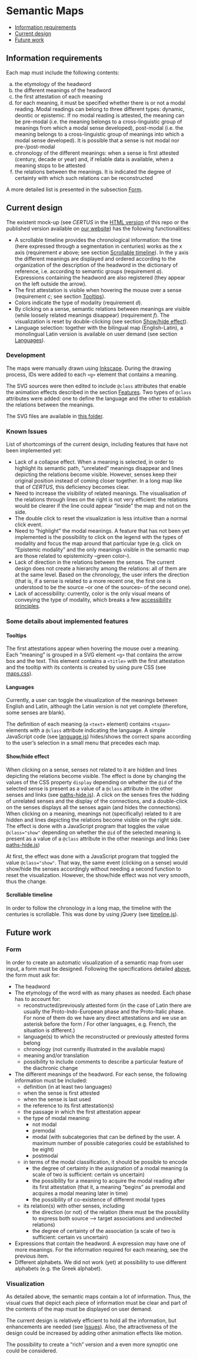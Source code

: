 # Semantic Maps
- [Information requirements](#information-requirements)
- [Current design](#current-design)
- [Future work](#future-work)

## Information requirements 
Each map must include the following contents:
<ol type="a">
<li>the etymology of the headword</li>
  <li>the different meanings of the headword</li>
  <li>the first attestation of each meaning</li>
  <li>for each meaning, it must be specified whether there is or not a modal reading. Modal readings can belong to three different types: dynamic, deontic or epistemic. If no modal reading is attested, the meaning can be pre-modal (i.e. the meaning belongs to a cross-linguistic group of meanings from which a modal sense developed), post-modal (i.e. the meaning belongs to a cross-linguistic group of meanings into which a modal sense developed). It is possible that a sense is not modal nor pre-/post-modal</li>
  <li>chronology of the different meanings: when a sense is first attested (century, decade or year) and, if reliable data is available, when a meaning stops to be attested</li>
  <li>the relations between the meanings. It is indicated the degree of certainty with which such relations can be reconstructed</li>
</ol>

A more detailed list is presented in the subsection [Form](#form).

## Current design
The existent mock-up (see _CERTUS_ in the [HTML version](https://github.com/WoPoss/semantic_maps/blob/master/drawn-maps/semantic-modal-maps.html) of this repo or the published version available on [our website](http://woposs.unil.ch/certus.php)) has the following functionalities:
- A scrollable timeline provides the chronological information: the time (here expressed through a segmentation in centuries) works as the x axis (requirement _e_ above; see section [Scrollable timeline](#scrollable-timeline)). In the y axis the different meanings are displayed and ordered according to the organization of the description of the headword in the dictionary of reference, i.e. according to semantic groups (requirement _a_). Expressions containing the headword are also registered (they appear on the left outside the arrow).
- The first attestation is visible when hovering the mouse over a sense (requirement _c_; see section [Tooltips](#tooltips)).
- Colors indicate the type of modality (requirement _d_).
- By clicking on a sense, semantic relations between meanings are visible (while loosely related meanings disappear) (requirement _f_). The visualization is reset by double-clicking (see section [Show/hide effect](#show/hide-effect)).
- Language selection: together with the bilingual map (English-Latin), a monolingual Latin version is available on user demand (see section [Languages](#languages)).

### Development
The maps were manually drawn using [Inkscape](https://inkscape.org/). During the drawing process, IDs were added to each `<g>` element that contains a meaning.

The SVG sources were then edited to include `@class` attributes that enable the animation effects described in the section [Features](#some-details-about-implemented-features). Two types of `@class` attributes were added: one to define the language and the other to establish the relations between the meanings.

The SVG files are available in [this folder](https://github.com/WoPoss/semantic_maps/tree/master/drawn-maps/svg).

### Known Issues
List of shortcomings of the current design, including features that have not been implemented yet:
- Lack of a collapse effect. When a meaning is selected, in order to highlight its semantic path, “unrelated” meanings disappear and lines depicting the relations become visible. However, senses keep their original position instead of coming closer together. In a long map like that of _CERTUS_, this deficiency becomes clear.
- Need to increase the visibility of related meanings. The visualisation of the relations through lines on the right is not very efficient: the relations would be clearer if the line could appear “inside” the map and not on the side. 
- The double click to reset the visualization is less intuitive than a normal click event.
- Need to “highlight” the modal meanings. A feature that has not been yet implemented is the possibility to click on the legend with the types of modality and focus the map around that particular type (e.g. click on “Epistemic modality” and the only meanings visible in the semantic map are those related to epistemicity –green color–).
- Lack of direction in the relations between the senses. The current design does not create a hierarchy among the relations: all of them are at the same level. Based on the chronology, the user infers the direction (that is, if a sense is related to a more recent one, the first one is understood to be the source –or one of the sources– of the second one).
- Lack of accessibility: currently, color is the only visual means of conveying the type of modality, which breaks a few [accessibility principles](https://www.w3.org/WAI/fundamentals/accessibility-principles/).

### Some details about implemented features

#### Tooltips
The first attestations appear when hovering the mouse over a meaning. Each “meaning” is grouped in a SVG element `<g>` that contains the arrow box and the text. This element contains a `<title>` with the first attestation and the tooltip with its contents is created by using pure CSS (see [maps.css](https://github.com/WoPoss/semantic_maps/blob/master/drawn-maps/css/maps.css)).

#### Languages
Currently, a user can toggle the visualization of the meanings between English and Latin, although the Latin version is not yet complete (therefore, some senses are blank).

The definition of each meaning (a `<text>` element) contains `<tspan>` elements with a `@class` attribute indicating the language. A simple JavaScript code (see [language.js](https://github.com/WoPoss/semantic_maps/blob/master/drawn-maps/js/language.js)) hides/shows the correct spans according to the user’s selection in a small menu that precedes each map.

#### Show/hide effect
When clicking on a sense, senses not related to it are hidden and lines depicting the relations become visible. The effect is done by changing the values of the CSS property `display` depending on whether the `@id` of the selected sense is present as a value of a `@class` attribute in the other senses and links (see [paths-hide.js](https://github.com/WoPoss/semantic_maps/blob/master/drawn-maps/js/paths-hide.js)). A click on the senses fires the hidding of unrelated senses and the display of the connections, and a double-click on the senses displays all the senses again (and hides the connections).
When clicking on a meaning, meanings not (specifically) related to it are hidden and lines depicting the relations become visible on the right side. The effect is done with a JavaScript program that toggles the value `@class="show"` depending on whether the `@id` of the selected meaning is present as a value of a `@class` attribute in the other meanings and links (see [paths-hide.js](https://github.com/WoPoss/semantic_maps/blob/master/drawn-maps/js/paths-hide.js))

At first, the effect was done with a JavaScript program that toggled the value `@class="show"`. That way, the same event (clicking on a sense) would show/hide the senses accordingly without needing a second function to reset the visualization. However, the show/hide effect was not very smooth, thus the change.

#### Scrollable timeline
In order to follow the chronology in a long map, the timeline with the centuries is scrollable. This was done by using jQuery (see [timeline.js](https://github.com/WoPoss/semantic_maps/blob/master/drawn-maps/js/timeline.js)).

## Future work
### Form
In order to create an automatic visualization of a semantic map from user input, a form must be designed. Following the specifications detailed [above](#information-requirements), the form must ask for:
- The headword
- The etymology of the word with as many phases as needed. Each phase has to account for:
    - reconstructed/previously attested form (in the case of Latin there are usually the Proto-Indo-European phase and the Proto-Italic phase. For none of them do we have any direct attestations and we use an asterisk before the form / For other languages, e.g. French, the situation is different.)
    - language(s) to which the reconstructed or previously attested forms belong 
    - chronology (not currently illustrated in the available maps)
    - meaning and/or translation
    - possibility to include comments to describe a particular feature of the diachronic change
- The different meanings of the headword. For each sense, the following information must be included:
    - definition (in at least two languages)
    - when the sense is first attested
    - when the sense is last used
    - the reference to its first attestation(s)
    - the passage in which the first attestation appear
    - the type of modal meaning:
        - not modal
        - premodal
        - modal (with subcategories that can be defined by the user. A maximum number of possible categories could be established to be eight)
        - postmodal
    - in terms of the modal classification, it should be possible to encode 
        - the degree of certainty in the assignation of a modal meaning (a scale of two is sufficient: certain vs uncertain)
        - the possibility for a meaning to acquire the modal reading after its first attestation (that it, a meaning “begins” as premodal and acquires a modal meaning later in time)
        - the possibility of co-existence of different modal types 
    - its relation(s) with other senses, including 
        - the direction (or not) of the relation (there must be the possibility to express both source --> target associations and undirected relations)
        - the degree of certainty of the association (a scale of two is sufficient: certain vs uncertain)
- Expressions that contain the headword. A expression may have one of more meanings. For the information required for each meaning, see the previous item.
- Different alphabets. We did not work (yet) at possibility to use different alphabets (e.g. the Greek alphabet). 

### Visualization
As detailed above, the semantic maps contain a lot of information. Thus, the visual cues that depict each piece of information must be clear and part of the contents of the map must be displayed on user demand.

The current design is relatively efficient to hold all the information, but enhancements are needed (see [Issues](#issues)). Also, the attractiveness of the design could be increased by adding other animation effects like motion.

The possibility to create a “rich” version and a even more synoptic one could be considered.




